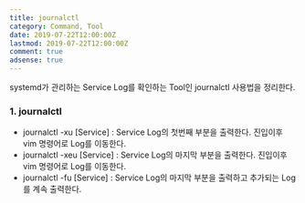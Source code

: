 ```yaml
---
title: journalctl
category: Command, Tool
date: 2019-07-22T12:00:00Z
lastmod: 2019-07-22T12:00:00Z
comment: true
adsense: true
---
```


systemd가 관리하는 Service Log를 확인하는 Tool인 journalctl 사용법을 정리한다.

### 1. journalctl

* journalctl -xu [Service] : Service Log의 첫번째 부분을 출력한다. 진입이후 vim 명령어로 Log를 이동한다.
* journalctl -xeu [Service] : Service Log의 마지막 부분을 출력한다. 진입이후 vim 명령어로 Log를 이동한다.
* journalctl -fu [Service] : Service Log의 마지막 부분을 출력하고 추가되는 Log를 계속 출력한다.
